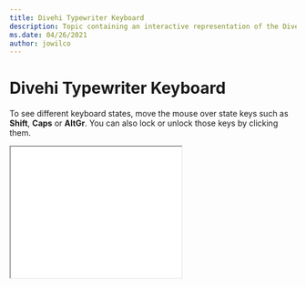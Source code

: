 ```yaml
--- 
title: Divehi Typewriter Keyboard 
description: Topic containing an interactive representation of the Divehi Typewriter Keyboard 
ms.date: 04/26/2021 
author: jowilco 
--- 
```

 
# Divehi Typewriter Keyboard 
 
To see different keyboard states, move the mouse over state keys such as **Shift**, **Caps** or **AltGr**. You can also lock or unlock those keys by clicking them. 
 
<iframe src="kbddiv2.html" height="230"></iframe> 
